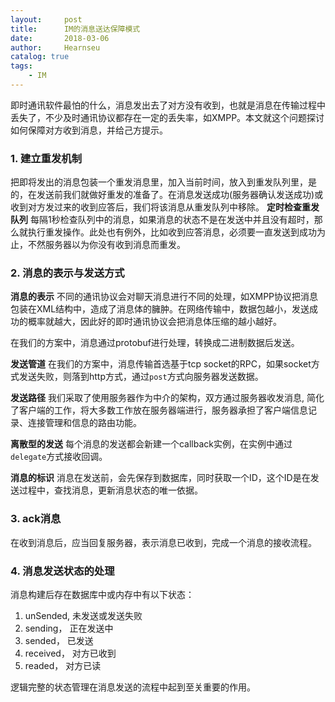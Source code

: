 ```yaml
---
layout:     post                   
title:      IM的消息送达保障模式             
date:       2018-03-06             
author:     Hearnseu                         
catalog: true                       
tags:                              
    - IM
---
```




即时通讯软件最怕的什么，消息发出去了对方没有收到，也就是消息在传输过程中丢失了，不少及时通讯协议都存在一定的丢失率，如XMPP。本文就这个问题探讨如何保障对方收到消息，并给己方提示。

### 1. 建立重发机制
把即将发出的消息包装一个重发消息里，加入当前时间，放入到重发队列里，是的，在发送前我们就做好重发的准备了。在消息发送成功(服务器确认发送成功)或收到对方发过来的收到应答后，我们将该消息从重发队列中移除。
**定时检查重发队列**
每隔1秒检查队列中的消息，如果消息的状态不是在发送中并且没有超时，那么就执行重发操作。此处也有例外，比如收到应答消息，必须要一直发送到成功为止，不然服务器以为你没有收到消息而重发。

### 2. 消息的表示与发送方式
**消息的表示**
不同的通讯协议会对聊天消息进行不同的处理，如XMPP协议把消息包装在XML结构中，造成了消息体的臃肿。在网络传输中，数据包越小，发送成功的概率就越大，因此好的即时通讯协议会把消息体压缩的越小越好。

在我们的方案中，消息通过protobuf进行处理，转换成二进制数据后发送。

**发送管道**
在我们的方案中，消息传输首选基于tcp socket的RPC，如果socket方式发送失败，则落到http方式，通过`post`方式向服务器发送数据。

**发送路径**
我们采取了使用服务器作为中介的架构，双方通过服务器收发消息, 简化了客户端的工作，将大多数工作放在服务器端进行，服务器承担了客户端信息记录、连接管理和信息的路由功能。

**离散型的发送**
每个消息的发送都会新建一个callback实例，在实例中通过`delegate`方式接收回调。

**消息的标识**
消息在发送前，会先保存到数据库，同时获取一个ID，这个ID是在发送过程中，查找消息，更新消息状态的唯一依据。

### 3. ack消息
在收到消息后，应当回复服务器，表示消息已收到，完成一个消息的接收流程。

### 4. 消息发送状态的处理
消息构建后存在数据库中或内存中有以下状态：

1. unSended, 未发送或发送失败
2. sending， 正在发送中
3. sended， 已发送
4. received， 对方已收到
5. readed， 对方已读

逻辑完整的状态管理在消息发送的流程中起到至关重要的作用。


